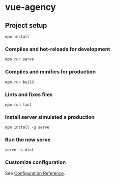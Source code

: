 # vue-agency

## Project setup

```
npm install
```

### Compiles and hot-reloads for development

```
npm run serve
```

### Compiles and minifies for production

```
npm run build
```

### Lints and fixes files

```
npm run lint
```

### Install server simulated a production

```
npm install -g serve
```

### Run the new serve

```
serve -s dist
```

### Customize configuration

See [Configuration Reference](https://cli.vuejs.org/config/).
